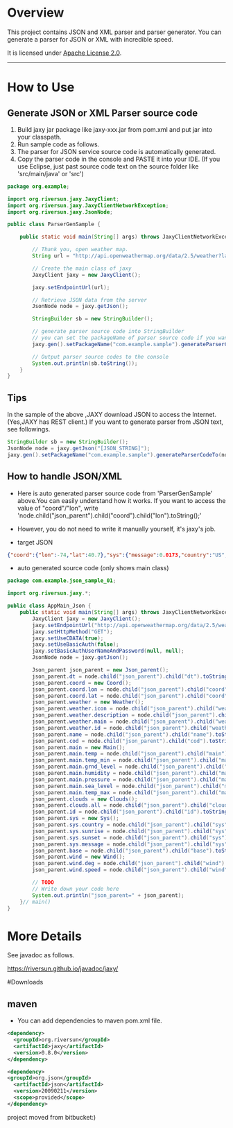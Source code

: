 # Overview

This project contains JSON and XML parser and parser generator.
You can generate a parser for JSON or XML with incredible speed.

It is licensed under [Apache License 2.0](http://www.apache.org/licenses/LICENSE-2.0).

-----
# How to Use
## Generate JSON or XML Parser source code
1. Build jaxy jar package like jaxy-xxx.jar from pom.xml and put jar into your classpath.
2. Run sample code as follows.
3. The parser for JSON service source code is automatically generated.
4. Copy the parser code in the console and PASTE it into your IDE.
(If you use Eclipse, just past source code text on the source folder like 'src/main/java' or 'src')

```java
package org.example;

import org.riversun.jaxy.JaxyClient;
import org.riversun.jaxy.JaxyClientNetworkException;
import org.riversun.jaxy.JsonNode;

public class ParserGenSample {

	public static void main(String[] args) throws JaxyClientNetworkException {

		// Thank you, open weather map.
		String url = "http://api.openweathermap.org/data/2.5/weather?lat=40.7&lon=-74.0&mode=json";

		// Create the main class of jaxy
		JaxyClient jaxy = new JaxyClient();

		jaxy.setEndpointUrl(url);

		// Retrieve JSON data from the server
		JsonNode node = jaxy.getJson();

		StringBuilder sb = new StringBuilder();

		// generate parser source code into StringBuilder
		// you can set the packageName of parser source code if you want.
		jaxy.gen().setPackageName("com.example.sample").generateParserCodeTo(node, sb);

		// Output parser source codes to the console
		System.out.println(sb.toString());
	}
}
```

## Tips
In the sample of the above ,JAXY download JSON to access the Internet.(Yes,JAXY has REST client.)
If you want to generate parser from JSON text, see followings.

```java
StringBuilder sb = new StringBuilder();
JsonNode node = jaxy.getJson("[JSON_STRING]");
jaxy.gen().setPackageName("com.example.sample").generateParserCodeTo(node, sb);
```

## How to handle JSON/XML
- Here is auto generated parser source code from 'ParserGenSample' above.You can easily understand how it works.
If you want to access the value of "coord"/"lon", write 'node.child("json_parent").child("coord").child("lon").toString();'

- However, you do not need to write it manually yourself, it's jaxy's job.

- target JSON 
```JSON
{"coord":{"lon":-74,"lat":40.7},"sys":{"message":0.0173,"country":"US","sunrise":1430215067,"sunset":1430264944},"weather":[{"id":801,"main":"Clouds","description":"few clouds","icon":"02n"}],"base":"stations","main":{"temp":282.992,"temp_min":282.992,"temp_max":282.992,"pressure":1016.68,"sea_level":1020.29,"grnd_level":1016.68,"humidity":67},"wind":{"speed":4.42,"deg":333.504},"clouds":{"all":20},"dt":1430203575,"id":5128581,"name":"New York","cod":200}
```

- auto generated source code (only shows main class)
```java
package com.example.json_sample_01;

import org.riversun.jaxy.*;

public class AppMain_Json {
	public static void main(String[] args) throws JaxyClientNetworkException {
		JaxyClient jaxy = new JaxyClient();
		jaxy.setEndpointUrl("http://api.openweathermap.org/data/2.5/weather?lat=40.7&lon=-74.0&mode=json");
		jaxy.setHttpMethod("GET");
		jaxy.setUseCDATA(true);
		jaxy.setUseBasicAuth(false);
		jaxy.setBasicAuthUserNameAndPassword(null, null);
		JsonNode node = jaxy.getJson();

		Json_parent json_parent = new Json_parent();
		json_parent.dt = node.child("json_parent").child("dt").toString();
		json_parent.coord = new Coord();
		json_parent.coord.lon = node.child("json_parent").child("coord").child("lon").toString();
		json_parent.coord.lat = node.child("json_parent").child("coord").child("lat").toString();
		json_parent.weather = new Weather();
		json_parent.weather.icon = node.child("json_parent").child("weather").child("icon").toString();
		json_parent.weather.description = node.child("json_parent").child("weather").child("description").toString();
		json_parent.weather.main = node.child("json_parent").child("weather").child("main").toString();
		json_parent.weather.id = node.child("json_parent").child("weather").child("id").toString();
		json_parent.name = node.child("json_parent").child("name").toString();
		json_parent.cod = node.child("json_parent").child("cod").toString();
		json_parent.main = new Main();
		json_parent.main.temp = node.child("json_parent").child("main").child("temp").toString();
		json_parent.main.temp_min = node.child("json_parent").child("main").child("temp_min").toString();
		json_parent.main.grnd_level = node.child("json_parent").child("main").child("grnd_level").toString();
		json_parent.main.humidity = node.child("json_parent").child("main").child("humidity").toString();
		json_parent.main.pressure = node.child("json_parent").child("main").child("pressure").toString();
		json_parent.main.sea_level = node.child("json_parent").child("main").child("sea_level").toString();
		json_parent.main.temp_max = node.child("json_parent").child("main").child("temp_max").toString();
		json_parent.clouds = new Clouds();
		json_parent.clouds.all = node.child("json_parent").child("clouds").child("all").toString();
		json_parent.id = node.child("json_parent").child("id").toString();
		json_parent.sys = new Sys();
		json_parent.sys.country = node.child("json_parent").child("sys").child("country").toString();
		json_parent.sys.sunrise = node.child("json_parent").child("sys").child("sunrise").toString();
		json_parent.sys.sunset = node.child("json_parent").child("sys").child("sunset").toString();
		json_parent.sys.message = node.child("json_parent").child("sys").child("message").toString();
		json_parent.base = node.child("json_parent").child("base").toString();
		json_parent.wind = new Wind();
		json_parent.wind.deg = node.child("json_parent").child("wind").child("deg").toString();
		json_parent.wind.speed = node.child("json_parent").child("wind").child("speed").toString();

		// TODO
		// Write down your code here
		System.out.println("json_parent=" + json_parent);
	}// main()
}
```

# More Details
See javadoc as follows.

https://riversun.github.io/javadoc/jaxy/


#Downloads
## maven
- You can add dependencies to maven pom.xml file.
```xml
<dependency>
  <groupId>org.riversun</groupId>
  <artifactId>jaxy</artifactId>
  <version>0.8.0</version>
</dependency>

<dependency>
<groupId>org.json</groupId>
  <artifactId>json</artifactId>
  <version>20090211</version>
  <scope>provided</scope>
</dependency>
```


project moved from bitbucket:)
